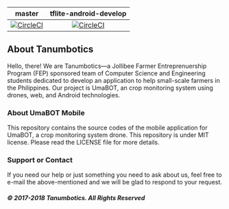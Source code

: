 | master | tflite-android-develop |
|:------:|:----------------------:|
| [![CircleCI](https://circleci.com/gh/Tanumbotics/UmaBOT-Mobile/tree/master.svg?style=svg)](https://circleci.com/gh/Tanumbotics/UmaBOT-Mobile/tree/master) | [![CircleCI](https://circleci.com/gh/Tanumbotics/UmaBOT-Mobile/tree/master.svg?style=svg)](https://circleci.com/gh/Tanumbotics/UmaBOT-Mobile/tree/tflite-android-develop)
## About Tanumbotics

Hello, there! We are Tanumbotics&mdash;a Jollibee Farmer Entreprenuership Program (FEP) sponsored team of Computer Science and Engineering students dedicated to develop an application to help small-scale farmers in the Philippines. Our project is UmaBOT, an crop monitoring system using drones, web, and Android technologies. 

### About UmaBOT Mobile

This repository contains the source codes of the mobile application for UmaBOT, a crop monitoring system drone. This repository is under MIT license. Please read the LICENSE file for more details.

### Support or Contact

If you need our help or just something you need to ask about us, feel free to e-mail the above-mentioned and we will be glad to respond to your request.

##### &copy; 2017-2018 Tanumbotics. All Rights Reserved
